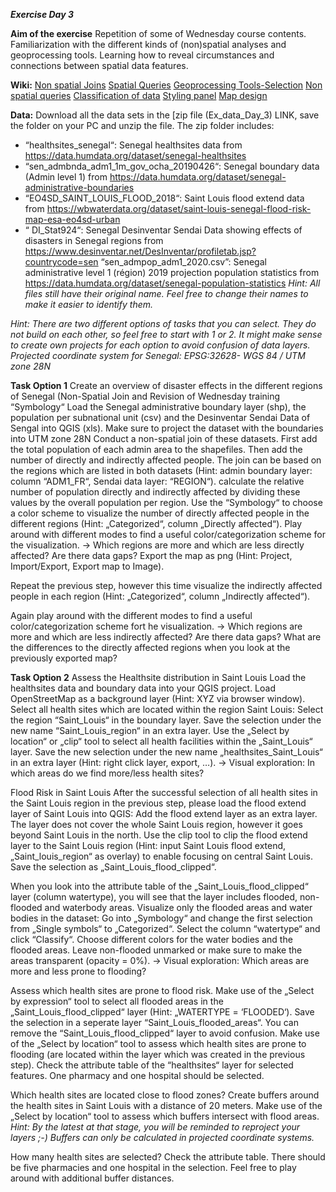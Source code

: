 ***Exercise Day 3*** 

**Aim of the exercise**
Repetition of some of Wednesday course contents.
Familiarization with the different kinds of (non)spatial analyses and geoprocessing tools.
Learning how to reveal circumstances and connections between spatial data features. 

**Wiki:**
[Non spatial Joins]( https://gitlab.com/Alec-SE/gis-in-anticipatory-humanitarian-action/-/wikis/non-spatial-joins)
[Spatial Queries](https://gitlab.com/Alec-SE/gis-in-anticipatory-humanitarian-action/-/wikis/Spatial-queries) 
[Geoprocessing Tools-Selection](https://gitlab.com/Alec-SE/gis-in-anticipatory-humanitarian-action/-/wikis/Geoprocessing-tools) 
[Non spatial queries](https://gitlab.com/Alec-SE/gis-in-anticipatory-humanitarian-action/-/wikis/non-spatial-queries)
[Classification of data](https://gitlab.com/Alec-SE/gis-in-anticipatory-humanitarian-action/-/wikis/Classification-of-data)
[Styling panel](https://gitlab.com/Alec-SE/gis-in-anticipatory-humanitarian-action/-/wikis/Styling-panel)
[Map design](https://gitlab.com/Alec-SE/gis-in-anticipatory-humanitarian-action/-/wikis/map-design)

**Data:** 
Download all the data sets in the [zip file (Ex_data_Day_3) LINK, save the folder on your PC and unzip the file. The zip folder includes:
- “healthsites_senegal“:
Senegal healthsites data from https://data.humdata.org/dataset/senegal-healthsites
- “sen_admbnda_adm1_1m_gov_ocha_20190426“:
Senegal boundary data (Admin level 1) from https://data.humdata.org/dataset/senegal-administrative-boundaries
- “EO4SD_SAINT_LOUIS_FLOOD_2018“:
Saint Louis flood extend data from https://wbwaterdata.org/dataset/saint-louis-senegal-flood-risk-map-esa-eo4sd-urban
- “ DI_Stat924“:
Senegal Desinventar Sendai Data showing effects of disasters in Senegal regions 
from https://www.desinventar.net/DesInventar/profiletab.jsp?countrycode=sen
“sen_admpop_adm1_2020.csv”: 
Senegal administrative level 1 (région) 2019 projection population statistics
from https://data.humdata.org/dataset/senegal-population-statistics 
*Hint: All files still have their original name. Feel free to change their names to make it easier to identify them.* 

*Hint: 
There are two different options of tasks that you can select. They do not build on each other, so feel free to start with 1 or 2. It might make sense to create own projects for each option to avoid confusion of data layers.
Projected coordinate system for Senegal: EPSG:32628- WGS 84 / UTM zone 28N*

**Task Option 1**
Create an overview of disaster effects in the different regions of Senegal (Non-Spatial Join and Revision of Wednesday training “Symbology“ 
Load the Senegal administrative boundary layer (shp),  the population per subnational unit (csv)  and the Desinventar Sendai Data of Sengal into QGIS (xls).
Make sure to project the dataset with the boundaries into UTM zone 28N
Conduct a non-spatial join of these datasets.
First add the total population of each admin area to the shapefiles.
Then add the number of directly and indirectly affected people.
The join can be based on the regions which are listed in both datasets (Hint: admin boundary layer: column “ADM1_FR“, Sendai data layer: “REGION“).
calculate the relative number of population directly and indirectly affected by dividing these values by the overall population per region. 
Use the “Symbology“ to choose a color scheme to visualize the number of directly affected people in the different regions (Hint: „Categorized“, column „Directly affected“). 
Play around with different modes to find a useful color/categorization scheme for the visualization.
→ Which regions are more and which are less directly affected? Are there data gaps?
Export the map as png (Hint: Project, Import/Export, Export map to Image).

Repeat the previous step, however this time visualize the indirectly affected people in each region (Hint: „Categorized“, column „Indirectly affected“). 

Again play around with the different modes to find a useful color/categorization scheme fort he visualization.
→ Which regions are more and which are less indirectly affected? Are there data gaps? What are 
the differences to the directly affected regions when you look at the previously exported map? 

**Task Option 2** 
Assess the Healthsite distribution in Saint Louis
Load the healthsites data and boundary data into your QGIS project. Load OpenStreetMap as a background layer (Hint: XYZ via browser window).
Select all health sites which are located within the region Saint Louis:
Select the region “Saint_Louis“ in the boundary layer.
Save the selection under the new name “Saint_Louis_region“ in an extra layer.
Use the „Select by location“ or „clip“ tool to select all health facilities within the „Saint_Louis“ layer. Save the new selection under the new name „healthsites_Saint_Louis“ in an extra layer (Hint: right click layer, export, …).
→ Visual exploration: In which areas do we find more/less health sites? 

Flood Risk in Saint Louis
After the successful selection of all health sites in the Saint Louis region in the previous step, please load the flood extend layer of Saint Louis into QGIS:
Add the flood extend layer as an extra layer.
The layer does not cover the whole Saint Louis region, however it goes beyond Saint Louis in the north. Use the clip tool to clip the flood extend layer to the Saint Louis region (Hint: input Saint Louis flood extend, „Saint_louis_region“ as overlay) to enable focusing on central Saint Louis.
Save the selection as „Saint_Louis_flood_clipped“.

When you look into the attribute table of the „Saint_Louis_flood_clipped“ layer (column watertype), you will see that the layer includes flooded, non-flooded and waterbody areas. Visualize only the flooded areas and water bodies in the dataset:
Go into „Symbology“ and change the first selection from „Single symbols“ to „Categorized“.
Select the column “watertype“ and click “Classify“. 
Choose different colors for the water bodies and the flooded areas. Leave non-flooded unmarked or make sure to make the areas transparent (opacity = 0%).
→ Visual exploration: Which areas are more and less prone to flooding?


Assess which health sites are prone to flood risk.
Make use of the „Select by expression“ tool to select all flooded areas in the „Saint_Louis_flood_clipped“ layer (Hint: „WATERTYPE = ‘FLOODED‘). Save the selection in a seperate layer “Saint_Louis_flooded_areas“. You can remove the “Saint_Louis_flood_clipped“ layer to avoid confusion.
Make use of the „Select by location“ tool to assess which health sites are prone to flooding (are located within the layer which was created in the previous step). Check the attribute table of the “healthsites“ layer for selected features.
One pharmacy and one hospital should be selected.

Which health sites are located close to flood zones?
Create buffers around the health sites in Saint Louis with a distance of 20 meters.
Make use of the „Select by location“ tool to assess which buffers intersect with flood areas.
*Hint: By the latest at that stage, you will be reminded to reproject your layers ;-) Buffers can only be calculated in projected coordinate systems.*
   
How many health sites are selected? Check the attribute table. 
There should be five pharmacies and one hospital in the selection.
Feel free to play around with additional buffer distances.

  






